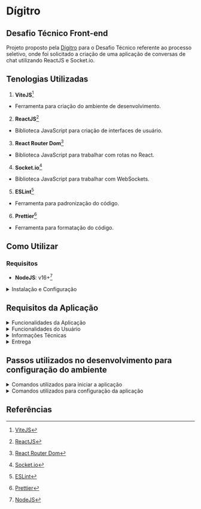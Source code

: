 # Dígitro

## Desafio Técnico Front-end

Projeto proposto pela [Dígitro](https://www.digitro.com/) para o Desafio Técnico referente ao processo seletivo, onde foi solicitado a criação de uma aplicação de conversas de chat utilizando ReactJS e Socket.io.

## Tenologias Utilizadas

1. **ViteJS**[^1]

- Ferramenta para criação do ambiente de desenvolvimento.

2. **ReactJS**[^2]

- Biblioteca JavaScript para criação de interfaces de usuário.

3. **React Router Dom**[^3]

- Biblioteca JavaScript para trabalhar com rotas no React.

4. **Socket.io**[^4]

- Biblioteca JavaScript para trabalhar com WebSockets.

5. **ESLint**[^5]

- Ferramenta para padronização do código.

6. **Prettier**[^6]

- Ferramenta para formatação do código.

## Como Utilizar

### Requisitos

- **NodeJS**: v16+[^7]

<details>
  <summary>Instalação e Configuração</summary>
  1. Faça o clone do repositório:

  ```bash
  git clone git@github.com:flaviojoaofelix/dt-frontend-digitro.git
  ```

  2. Acesse o diretório do projeto

  ```bash
  cd dt-frontend-digitro
  ```

  2. Instale as dependências:

  ```bash
  npm install
  ```

  3. Inicie a aplicação:

- Em modo desenvolvedor:

  ```bash
  npm run dev
  ```

  E acesse a aplicação pelo URL: <http://127.0.0.1:5173/>

- Em modo produção:

  ```bash
  npm run build
  ```

  ```bash
  npm run preview
  ```

  E acesse a aplicação pelo URL: <http://127.0.0.1:4173/>

</details>

## Requisitos da Aplicação

<details>
  <summary>Funcionalidades da Aplicação</summary>
  1. Permitir informar um nome de usuário e a quantidade de chats simultâneos que serão atendidos.
  2. Exibir a lista de conversas em andamento com a identificação de cada uma delas,
  3. Exibir os dados da conversa ao clicar sobre uma conversa em andamento.
</details>

<details>
  <summary>Funcionalidades do Usuário</summary>
  1. Poderá conectar e desconectar o usuário.
    - No momento da conexão informará o nome de usuário e o número máximo de chats simultâneos que o servidor poderá enviar para o usuário.
    - Quando estiver desconectado não vai receber chats;
  2. Poderá alternar entre os chats em andamento;
  3. Poderá finalizar uma chamada;
</details>

<details>
  <summary>Informações Técnicas</summary>
  1. A interface se comunicará com o servidor via websocket (socket.io) que está hospedado em um domínio da Dígitro: http://dev.digitro.com/callcontrol
  2. Documentação da API disponível no arquivo API.md
  3. Uma vez o usuário conectado, o servidor começará a enviar eventos de nova chamada para ele até atingir o máximo simultâneo pré-definido na conexão do usuário.
    - O servidor enviará um evento USER_CONNECTED caso a conexão tenha sido feita com sucesso.
    - Estas chamadas serão enviadas em intervalos de tempo aleatórios entre 0 e 15 segundos. ⚠Portanto, se na conexão informar o máximo de 1 chamada, fique atento que poderá levar até 15 segundos para o evento com esta chamada ser enviado.⚠
</details>

<details>
  <summary>Entrega</summary>
  1. O candidato deverá disponibilizar o link do seu projeto no GitHub com a documentação de como configurar e colocar o projeto para rodar.
</details>

## Passos utilizados no desenvolvimento para configuração do ambiente

<details>
  <summary>Comandos utilizados para iniciar a aplicação</summary>

1. npm create vite@latest

```text
Instalação do ViteJS com React JavaScript
```

2. npm install

```text
Instalação e configuração inicial das dependências do Vite
```

3. npm install eslint

```text
Instalação do ESLint utilizado afim de padronizar o código desenvolvido.
```

4. npm install prettier

```text
Instalação do Prettier para formatação do código.
```

5. npm install eslint-config-prettier

```text
Instalação da biblioteca que integra o ESLint com o Prettier.
```

6. npm install eslint-plugin-import

```text
Plugin que aponta ao ESLint como resolver as importações
```

7. npm install eslint-plugin-jsx-a11y

```text
Plugin que verifica problemas de acessibilidade do JSX com ESLint
```

8. npm install eslint-plugin-react

```text
Regras específicas de React para ESLint
```

9. npm install socket.io-client

```text
Biblioteca websocket para trabalhar com a API
```

10. npm install react-router-dom

```text
Biblioteca para trabalhar com rotas no React
```

11. npm install gh-pages --save-dev

```text
Ferramenta para publicar o projeto no GitHub Pages
```

</details>

<details>
  <summary>Comandos utilizados para configuração da aplicação</summary>

1. Criar o arquivo .eslintrc.js na raiz do projeto

```text
Configuração do ESLint
```

2. Criar o arquivo .eslintignore na raiz do projeto

```text
Configuração do ESLint para ignorar arquivos
```

3. Adicionar o comando "lint" ao package.json

```text
Configuração do ESLint para rodar o comando lint através do NPM
```

4. Criar o arquivo .prettierrc na raiz do projeto

```text
Configuração do Prettier
```

5. Criar o arquivo .prettierignore na raiz do projeto

```text
Configuração do Prettier para ignorar arquivos
```

</details>

## Referências

[^1]: [ViteJS](https://vitejs.dev/)

[^2]: [ReactJS](https://pt-br.reactjs.org/)

[^3]: [React Router Dom](https://reactrouter.com/)

[^4]: [Socket.io](https://socket.io/)

[^5]: [ESLint](https://eslint.org/)

[^6]: [Prettier](https://prettier.io/)

[^7]: [NodeJS](https://nodejs.org/)
